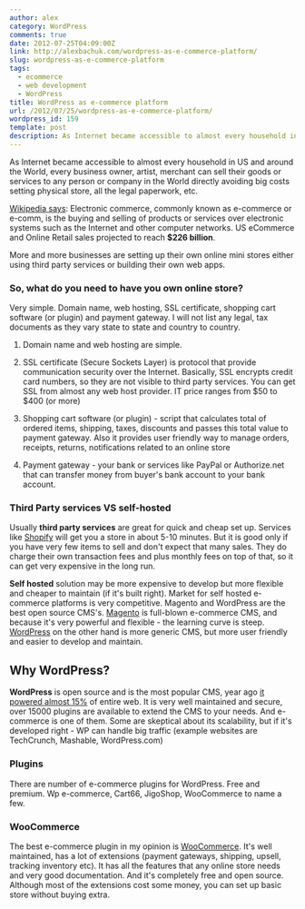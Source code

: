 ```yaml
---
author: alex
category: WordPress
comments: true
date: 2012-07-25T04:09:00Z
link: http://alexbachuk.com/wordpress-as-e-commerce-platform/
slug: wordpress-as-e-commerce-platform
tags:
  - ecommerce
  - web development
  - WordPress
title: WordPress as e-commerce platform
url: /2012/07/25/wordpress-as-e-commerce-platform/
wordpress_id: 159
template: post
description: As Internet became accessible to almost every household in US and around the World, every business owner, artist, merchant can sell their goods or services to any person or company in the World directly avoiding big costs setting physical store, all the legal paperwork, etc.
---
```


As Internet became accessible to almost every household in US and around the World, every business owner, artist, merchant can sell their goods or services to any person or company in the World directly avoiding big costs setting physical store, all the legal paperwork, etc.

[Wikipedia says](http://en.wikipedia.org/wiki/Electronic_commerce): Electronic commerce, commonly known as e-commerce or e-comm, is the buying and selling of products or services over electronic systems such as the Internet and other computer networks. US eCommerce and Online Retail sales projected to reach **\$226 billion**.

More and more businesses are setting up their own online mini stores either using third party services or building their own web apps.

### So, what do you need to have you own online store?

Very simple. Domain name, web hosting, SSL certificate, shopping cart software (or plugin) and payment gateway. I will not list any legal, tax documents as they vary state to state and country to country.

1. Domain name and web hosting are simple.

2) SSL certificate (Secure Sockets Layer) is protocol that provide communication security over the Internet. Basically, SSL encrypts credit card numbers, so they are not visible to third party services. You can get SSL from almost any web host provider. IT price ranges from $50 to $400 (or more)

3. Shopping cart software (or plugin) - script that calculates total of ordered items, shipping, taxes, discounts and passes this total value to payment gateway. Also it provides user friendly way to manage orders, receipts, returns, notifications related to an online store

4) Payment gateway - your bank or services like PayPal or Authorize.net that can transfer money from buyer's bank account to your bank account.

### Third Party services VS self-hosted

Usually **third party services** are great for quick and cheap set up. Services like [Shopify](http://www.shopify.com/) will get you a store in about 5-10 minutes. But it is good only if you have very few items to sell and don't expect that many sales. They do charge their own transaction fees and plus monthly fees on top of that, so it can get very expensive in the long run.

**Self hosted** solution may be more expensive to develop but more flexible and cheaper to maintain (if it's built right). Market for self hosted e-commerce platforms is very competitive. Magento and WordPress are the best open source CMS's. [Magento](http://www.magentocommerce.com/) is full-blown e-commerce CMS, and because it's very powerful and flexible - the learning curve is steep. [WordPress](http://wordpress.org/) on the other hand is more generic CMS, but more user friendly and easier to develop and maintain.

## Why WordPress?

**WordPress** is open source and is the most popular CMS, year ago [it powered almost 15%](http://techcrunch.com/2011/08/19/wordpress-now-powers-22-percent-of-new-active-websites-in-the-us/) of entire web. It is very well maintained and secure, over 15000 plugins are available to extend the CMS to your needs. And e-commerce is one of them. Some are skeptical about its scalability, but if it's developed right - WP can handle big traffic (example websites are TechCrunch, Mashable, WordPress.com)

### Plugins

There are number of e-commerce plugins for WordPress. Free and premium. Wp e-commerce, Cart66, JigoShop, WooCommerce to name a few.

### WooCommerce

The best e-commerce plugin in my opinion is [WooCommerce](http://www.woothemes.com/woocommerce/). It's well maintained, has a lot of extensions (payment gateways, shipping, upsell, tracking inventory etc). It has all the features that any online store needs and very good documentation. And it's completely free and open source. Although most of the extensions cost some money, you can set up basic store without buying extra.
